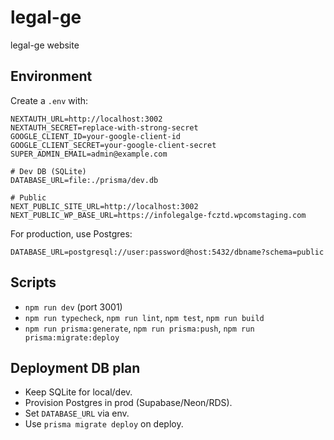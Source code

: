 # legal-ge
legal-ge website

## Environment

Create a `.env` with:

```
NEXTAUTH_URL=http://localhost:3002
NEXTAUTH_SECRET=replace-with-strong-secret
GOOGLE_CLIENT_ID=your-google-client-id
GOOGLE_CLIENT_SECRET=your-google-client-secret
SUPER_ADMIN_EMAIL=admin@example.com

# Dev DB (SQLite)
DATABASE_URL=file:./prisma/dev.db

# Public
NEXT_PUBLIC_SITE_URL=http://localhost:3002
NEXT_PUBLIC_WP_BASE_URL=https://infolegalge-fcztd.wpcomstaging.com
```

For production, use Postgres:

```
DATABASE_URL=postgresql://user:password@host:5432/dbname?schema=public
```

## Scripts

- `npm run dev` (port 3001)
- `npm run typecheck`, `npm run lint`, `npm test`, `npm run build`
- `npm run prisma:generate`, `npm run prisma:push`, `npm run prisma:migrate:deploy`

## Deployment DB plan

- Keep SQLite for local/dev.
- Provision Postgres in prod (Supabase/Neon/RDS).
- Set `DATABASE_URL` via env.
- Use `prisma migrate deploy` on deploy.
